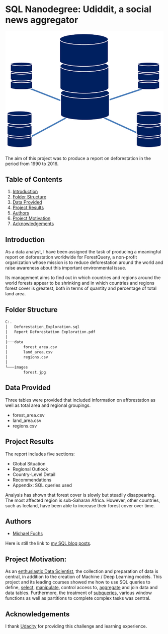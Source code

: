 
# SQL Nanodegree: Udiddit, a social news aggregator


![database](images/database.png)

The aim of this project was to produce a report on deforestation in the period from 1990 to 2016. 


## Table of Contents
1. [Introduction](#introduction)
2. [Folder Structure](#folder_structure)
3. [Data Provided](#data_provided)
4. [Project Results](#project_results)    
5. [Authors](#authors)
6. [Project Motivation](#motivation)
7. [Acknowledgements](#acknowledgement)




<a name="introduction"></a>

## Introduction

As a data analyst, I have been assigned the task of producing a meaningful report on deforestation worldwide for ForestQuery, a non-profit organization whose mission is to reduce deforestation around the world and raise awareness about this important environmental issue. 

Its management aims to find out in which countries and regions around the world forests appear to be shrinking and in which countries and regions forest cover is greatest, both in terms of quantity and percentage of total land area. 



<a name="folder_structure"></a>

## Folder Structure

```
C:.
│   Deforestation_Exploration.sql
│   Report Deforestation Exploration.pdf
│
├───data
│       forest_area.csv
│       land_area.csv
│       regions.csv
│
└───images
        forest.jpg
```


<a name="data_provided"></a>

## Data Provided

Three tables were provided that included information on afforestation as well as total area and regional groupings.

+ forest_area.csv
+ land_area.csv
+ regions.csv


<a name="project_results"></a>

## Project Results

The report includes five sections:

+ Global Situation
+ Regional Outlook
+ Country-Level Detail
+ Recommendations
+ Appendix: SQL queries used

Analysis has shown that forest cover is slowly but steadily disappearing.
The most affected region is sub-Saharan Africa. However, other countries, such as Iceland, have been able to increase their forest cover over time.


<a name="authors"></a>

## Authors

+ [Michael Fuchs](https://github.com/MFuchs1989)

Here is still the link to [my SQL blog posts](https://michael-fuchs-sql.netlify.app/).


<a name="motivation"></a>

## Project Motivation: 

As an [enthusiastic Data Scientist](https://michael-fuchs-python.netlify.app/), the collection and preparation of data is central, in addition to the creation of Machine / Deep Learning models. 
This project and its leading courses showed me how to use SQL queries to define, [select](https://michael-fuchs-sql.netlify.app/2021/03/23/data-wrangling/), [manipulate](https://michael-fuchs-sql.netlify.app/2021/03/29/data-manipulation/), control access to, [aggregate](https://michael-fuchs-sql.netlify.app/2021/03/26/data-aggregation/) and join data and data tables. 
Furthermore, the treatment of [subqueries](https://michael-fuchs-sql.netlify.app/2021/04/01/subqueries/), various window functions as well as partitions to complete complex tasks was central. 

<a name="acknowledgement"></a>

## Acknowledgements

I thank [Udacity](https://www.udacity.com/) for providing this challenge and learning experience. 

